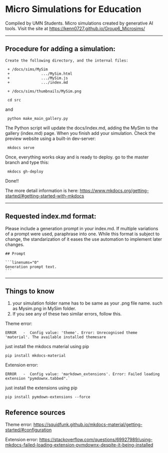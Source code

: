 # Micro Simulations for Education

Compiled by UMN Students.
Micro simulations created by generative AI tools.
Visit the site at https://kenn0727.github.io/Group6_Microsims/

---
## Procedure for adding a simulation:

```
Create the following directory, and the internal files:

 + /docs/sims/MySim
 +              .../MySim.html
 +              .../MySim.js
 +              .../index.md
 
 + /docs/sims/thumbnails/MySim.png
```
```
 cd src
```
and
```
 python make_main_gallery.py
 ```
The Python script will update the docs/index.md, adding the MySim to the gallery (index.md) page.
When you finish add your simulation. Check the preview website using a built-in dev-server:
```
 mkdocs serve
 ```
 Once, everything works okay and is ready to deploy. go to the master branch and type this:
```
 mkdocs gh-deploy
 ```
 Done!!

 The more detail information is here: https://www.mkdocs.org/getting-started/#getting-started-with-mkdocs

 
---

## Requested index.md format:

Please include a generation prompt in your index.md.  If multiple variations of a prompt were used, paraphrase into one. While this format is subject to change, the standarization of it eases the use automation to implement later changes.
 
````
## Prompt

```linenums="0"
Generation prompt text.
```
````

---
## Things to know
1. your simulation folder name has to be same as your .png file name.  such as Mysim.png in MySim folder.
2. If you see any of these two similar errors, follow this. 

Theme error:
```
ERROR   -  Config value: 'theme'. Error: Unrecognised theme 'material'. The available installed themesare
```
just install the mkdocs material using pip
```
pip install mkdocs-material
```

Extension error:
```
ERROR   -  Config value: 'markdown_extensions'. Error: Failed loading extension "pymdownx.tabbed".`
```
just install the extensions using pip
```
pip install pymdown-extensions --force
```


## Reference sources
Theme error: https://squidfunk.github.io/mkdocs-material/getting-started/#configuration

Extension error: https://stackoverflow.com/questions/69927989/using-mkdocs-failed-loading-extension-pymdownx-despite-it-being-installed